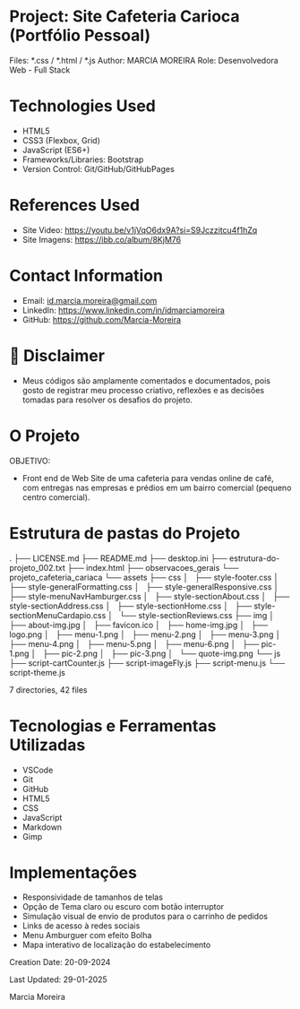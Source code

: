 <!-- REDME.md: -->

# Project: Site Cafeteria Carioca (Portfólio Pessoal)

Files: *.css / *.html / *.js
Author: MARCIA MOREIRA
Role: Desenvolvedora Web - Full Stack

# Technologies Used

- HTML5
- CSS3 (Flexbox, Grid)
- JavaScript (ES6+)
- Frameworks/Libraries: Bootstrap
- Version Control: Git/GitHub/GitHubPages
  
# References Used
  
- Site Video: <https://youtu.be/v1jVqO6dx9A?si=S9Jczzitcu4f1hZq>
- Site Imagens: <https://ibb.co/album/8KjM76>
  
# Contact Information

- Email: <id.marcia.moreira@gmail.com>
- LinkedIn: <https://www.linkedin.com/in/idmarciamoreira>
- GitHub: <https://github.com/Marcia-Moreira>

# 📌 Disclaimer

- Meus códigos são amplamente comentados e documentados, pois gosto de registrar meu processo criativo, reflexões e as decisões tomadas para resolver os desafios do projeto.

# O Projeto

OBJETIVO:

- Front end de Web Site de uma cafeteria para vendas online de café, com entregas nas empresas e prédios em um bairro comercial (pequeno centro comercial).

# Estrutura de pastas do Projeto

.
├── LICENSE.md
├── README.md
├── desktop.ini
├── estrutura-do-projeto_002.txt
├── index.html
├── observacoes_gerais
└── projeto_cafeteria_cariaca
    └── assets
        ├── css
        │   ├── style-footer.css
        │   ├── style-generalFormatting.css
        │   ├── style-generalResponsive.css
        │   ├── style-menuNavHamburger.css
        │   ├── style-sectionAbout.css
        │   ├── style-sectionAddress.css
        │   ├── style-sectionHome.css
        │   ├── style-sectionMenuCardapio.css
        │   └── style-sectionReviews.css
        ├── img
        │   ├── about-img.jpg
        │   ├── favicon.ico
        │   ├── home-img.jpg
        │   ├── logo.png
        │   ├── menu-1.png
        │   ├── menu-2.png
        │   ├── menu-3.png
        │   ├── menu-4.png
        │   ├── menu-5.png
        │   ├── menu-6.png
        │   ├── pic-1.png
        │   ├── pic-2.png
        │   ├── pic-3.png
        │   └── quote-img.png
        └── js
            ├── script-cartCounter.js
            ├── script-imageFly.js
            ├── script-menu.js
            └── script-theme.js

7 directories, 42 files

<!-- Implementação: -->

# Tecnologias e Ferramentas Utilizadas

- VSCode
- Git
- GitHub
- HTML5
- CSS
- JavaScript
- Markdown
- Gimp

# Implementações

- Responsividade de tamanhos de telas
- Opção de Tema claro ou escuro com botão interruptor
- Simulação visual de envio de produtos para o carrinho de pedidos
- Links de acesso à redes sociais
- Menu Amburguer com efeito Bolha
- Mapa interativo de localização do estabelecimento

Creation Date: 20-09-2024

Last Updated: 29-01-2025

Marcia Moreira
